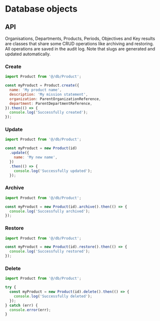 # Database objects

## API

Organisations, Departments, Products, Periods, Objectives and Key results are classes that share some CRUD operations like archiving and restoring. All operations are saved in the audit log. Note that slugs are generated and updated automatically.

### Create

```js
import Product from '@/db/Product';

const myProduct = Product.create({
  name: 'My product name',
  description: 'My mission statement',
  organization: ParentOrganizationReference,
  department: ParentDepartmentReference,
}).then(() => {
  console.log('Successfully created');
});
```

### Update

```js
import Product from '@/db/Product';

const myProduct = new Product(id)
  .update({
    name: 'My new name',
  })
  .then(() => {
    console.log('Successfully updated');
  });
```

### Archive

```js
import Product from '@/db/Product';

const myProduct = new Product(id).archive().then(() => {
  console.log('Successfully archived');
});
```

### Restore

```js
import Product from '@/db/Product';

const myProduct = new Product(id).restore().then(() => {
  console.log('Successfully restored');
});
```

### Delete

```js
import Product from '@/db/Product';

try {
  const myProduct = new Product(id).delete().then(() => {
    console.log('Successfully deleted');
  });
} catch (err) {
  console.error(err);
}
```
